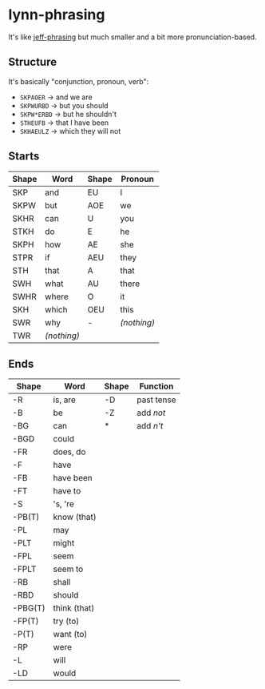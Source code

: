 # lynn-phrasing
It's like [jeff-phrasing](https://github.com/jthlim/jeff-phrasing) but much smaller and a bit more pronunciation-based.

## Structure

It's basically "conjunction, pronoun, verb":

* `SKPAOER` → and we are
* `SKPWURBD` → but you should
* `SKPW*ERBD` → but he shouldn't
* `STHEUFB` → that I have been
* `SKHAEULZ` → which they will not

## Starts

| Shape | Word | Shape | Pronoun
| --- | --- | --- | --- |
| SKP | and | EU | I |
| SKPW | but | AOE | we
| SKHR | can | U | you
| STKH | do | E | he
| SKPH | how | AE | she
| STPR | if | AEU | they
| STH | that | A | that
| SWH | what | AU | there
| SWHR | where | O | it
| SKH | which | OEU | this
| SWR | why | - | _(nothing)_
| TWR | _(nothing)_ |

## Ends

| Shape | Word | Shape | Function |
| --- | --- | --- | --- |
| -R | is, are | -D | past tense
| -B | be | -Z | add _not_
| -BG | can | \* | add _n't_
| -BGD | could |
| -FR | does, do
| -F | have
| -FB | have been
| -FT | have to
| -S | 's, 're
| -PB(T) | know (that) |
| -PL | may |
| -PLT | might |
| -FPL | seem
| -FPLT | seem to
| -RB | shall
| -RBD | should 
| -PBG(T) | think (that) |
| -FP(T) | try (to)
| -P(T) | want (to) |
| -RP | were |
| -L | will |
| -LD | would |

